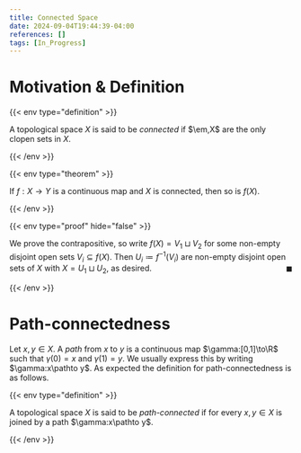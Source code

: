 ```yaml
---
title: Connected Space
date: 2024-09-04T19:44:39-04:00
references: []
tags: [In_Progress]
---
```


# Motivation & Definition

{{< env type="definition" >}}

A topological space $X$ is said to be *connected* if $\em,X$ are the only clopen sets in $X$.

{{< /env >}}

{{< env type="theorem" >}}

If $f:X\to Y$ is a continuous map and $X$ is connected, then so is $f(X)$.

{{< /env >}}

{{< env type="proof" hide="false" >}}

We prove the contrapositive, so write $f(X)=V_1\sqcup V_2$ for some non-empty disjoint open sets $V_i\subseteq f(X)$. Then $U_i\coloneqq f^{-1}(V_i)$ are non-empty disjoint open sets of $X$ with $X=U_1\sqcup U_2$, as desired.<span style="float:right;">$\blacksquare$</span>

{{< /env >}}

# Path-connectedness

Let $x,y\in X$. A *path* from $x$ to $y$ is a continuous map $\gamma:[0,1]\to\R$ such that $\gamma(0)=x$ and $\gamma(1)=y$. We usually express this by writing $\gamma:x\pathto y$. As expected the definition for path-connectedness is as follows.

{{< env type="definition" >}}

A topological space $X$ is said to be *path-connected* if for every $x,y\in X$ is joined by a path $\gamma:x\pathto y$.

{{< /env >}}
